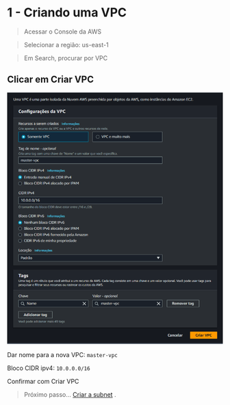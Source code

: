# 1 - Criando uma VPC

> Acessar o Console da AWS

> Selecionar a região: us-east-1

> Em Search, procurar por VPC

## Clicar em Criar VPC

<div align="center">

![Criar EC2](./images/criar-vpc.png)

</div>

Dar nome para a nova VPC: `master-vpc`

Bloco CIDR ipv4: `10.0.0.0/16`

Confirmar com Criar VPC

> Próximo passo... [Criar a subnet](../vpc/subnet.md) .

